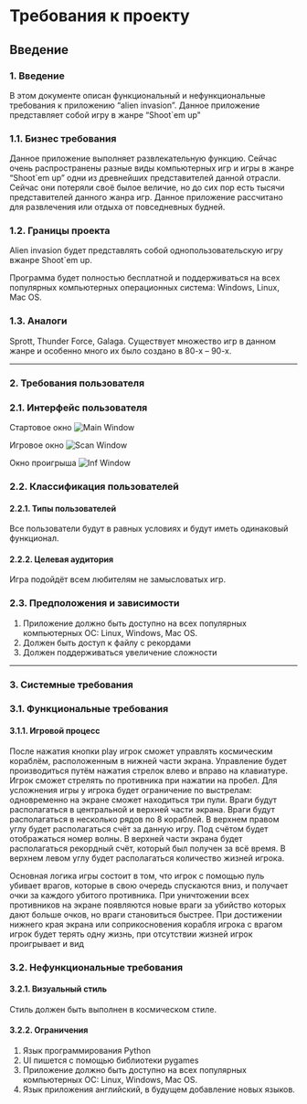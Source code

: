 # Требования к проекту

## Введение

### 1. Введение

В этом документе описан функциональный и нефункциональные требования к приложению “alien invasion”. Данное приложение представляет собой игру в жанре “Shoot`em up"

### 1.1. Бизнес требования
Данное приложение выполняет развлекательную функцию. Сейчас очень распространены разные виды компьютерных игр и игры в жанре “Shoot`em up” одни из древнейших представителей данной отрасли. Сейчас они потеряли своё былое величие, но до сих пор есть тысячи представителей данного жанра игр. Данное приложение рассчитано для развлечения или отдыха от повседневных будней.

### 1.2. Границы проекта
Alien invasion будет представлять собой однопользовательскую игру вжанре Shoot`em up.

Программа будет полностью бесплатной и поддерживаться на всех популярных компьютерных операционных система: Windows, Linux, Mac OS.

### 1.3. Аналоги
Sprott, Thunder Force, Galaga. Существует множество игр в данном жанре и особенно много их было создано в 80-х – 90-х.

---
### 2. Требования пользователя

### 2.1. Интерфейс пользователя

Стартовое окно
![Main Window](image/Main_window.png)

Игровое окно
![Scan Window](image/Scaning_window.png)

Окно проигрыша
![Inf Window](image/Information_window.png)


### 2.2. Классификация пользователей
#### 2.2.1. Типы пользователей
Все пользователи будут в равных условиях и будут иметь одинаковый функционал.
#### 2.2.2. Целевая аудитория
Игра подойдёт всем любителям не замысловатых игр.
### 2.3. Предположения и зависимости
1. Приложение должно быть доступно на всех популярных компьютерных ОС: Linux, Windows, Mac OS.
2. Должен быть доступ к файлу с рекордами
3. Должен поддерживаться увеличение сложности

---
### 3. Системные требования
### 3.1. Функциональные требования
#### 3.1.1. Игровой процесс
После нажатия кнопки play игрок сможет управлять космическим кораблём, расположенным в нижней части экрана. Управление будет производиться путём нажатия стрелок влево и вправо на клавиатуре. Игрок сможет стрелять по противника при нажатии на пробел. Для усложнения игры у игрока будет ограничение по выстрелам: одновременно на экране сможет находиться три пули. Враги будут располагаться в центральной и верхней   части экрана. Враги будут располагаться в несколько рядов по 8 кораблей. В верхнем правом углу будет располагаться счёт за данную игру. Под счётом будет отображаться номер волны. В верхней части экрана будет располагаться рекордный счёт, который был получен за всё время. В верхнем левом углу будет располагаться количество жизней игрока.

Основная логика игры состоит в том, что игрок с помощью пуль убивает врагов, которые в свою очередь спускаются вниз, и получает очки за каждого убитого противника. При уничтожении всех противников на экране появляются новые враги за убийство которых дают больше очков, но враги становиться быстрее. При достижении нижнего края экрана или соприкосновения корабля игрока с врагом игрок будет терять одну жизнь, при отсутствии жизней игрок проигрывает и вид
### 3.2. Нефункциональные требования
#### 3.2.1. Визуальный стиль
Стиль должен быть выполнен в космическом стиле.
#### 3.2.2. Ограничения
1. Язык программирования Python
2. UI пишется с помощью библиотеки pygames
3. Приложение должно быть доступно на всех популярных компьютерных ОС: Linux, Windows, Mac OS.
4. Язык приложения английский, в будущем добавление новых языков.

